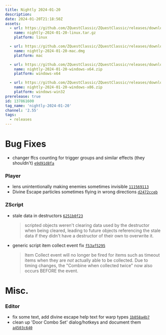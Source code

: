 ```yaml
---
title: Nightly 2024-01-20
description: 
date: 2024-01-20T21:18:50Z
assets: 
  - url: https://github.com/ZQuestClassic/ZQuestClassic/releases/download/nightly-2024-01-20/nightly-2024-01-20-linux.tar.gz
    name: nightly-2024-01-20-linux.tar.gz
    platform: linux

  - url: https://github.com/ZQuestClassic/ZQuestClassic/releases/download/nightly-2024-01-20/nightly-2024-01-20-mac.dmg
    name: nightly-2024-01-20-mac.dmg
    platform: mac

  - url: https://github.com/ZQuestClassic/ZQuestClassic/releases/download/nightly-2024-01-20/nightly-2024-01-20-windows-x64.zip
    name: nightly-2024-01-20-windows-x64.zip
    platform: windows-x64

  - url: https://github.com/ZQuestClassic/ZQuestClassic/releases/download/nightly-2024-01-20/nightly-2024-01-20-windows-x86.zip
    name: nightly-2024-01-20-windows-x86.zip
    platform: windows-win32
prerelease: true
id: 137861600
tag_name: 'nightly-2024-01-20'
channel: '2.55'
tags:
  - releases
---
```




# Bug Fixes

- changer ffcs counting for trigger groups and similar effects (they shouldn't) [`e9d91d8fa`](https://github.com/ZQuestClassic/ZQuestClassic/commit/e9d91d8faeccdf5a729f702b8f6114150f8c755d)

### Player

- lens unintentionally making enemies sometimes invisible [`111569113`](https://github.com/ZQuestClassic/ZQuestClassic/commit/11156911331ecd5d8a4d5b26dcbb434b4be02da3)
- Divine Escape particles sometimes flying in wrong directions [`d2472cceb`](https://github.com/ZQuestClassic/ZQuestClassic/commit/d2472ccebf9443c6524ce97f440e3c694c0f9e9d)

### ZScript

- stale data in destructors [`6251b0f23`](https://github.com/ZQuestClassic/ZQuestClassic/commit/6251b0f233c26ad0c25dd3d1b6c24c172ebe9ffa)
   &nbsp;
   >scripted objects weren't clearing data used by the destructor when being cleared, leading to future objects referencing the stale data if they didn't have a destructor of their own to overwrite it. 
   >
- generic script item collect event fix [`f53af5295`](https://github.com/ZQuestClassic/ZQuestClassic/commit/f53af5295324ed701191d5cab4ca0728315bc7e0)
   &nbsp;
   >Item Collect event will no longer be fired for items such as timeout items when they are *not* actually able to be collected. Due to timing changes, the "Combine when collected twice" now also occurs BEFORE the event. 
   >

# Misc.

### Editor

- fix some text, add divine escape help text for warp types [`1b058a4b7`](https://github.com/ZQuestClassic/ZQuestClassic/commit/1b058a4b78b9c346a50b4852c6fbac5631035450)
- clean up 'Door Combo Set' dialog/hotkeys and document them [`a4503c640`](https://github.com/ZQuestClassic/ZQuestClassic/commit/a4503c640801eb062d490ca7cdef66fc66b311b5)


